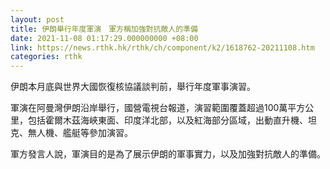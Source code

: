 ```yaml
---
layout: post
title: 伊朗舉行年度軍演　軍方稱加強對抗敵人的準備
date: 2021-11-08 01:17:29.000000000 +08:00
link: https://news.rthk.hk/rthk/ch/component/k2/1618762-20211108.htm
categories: rthk
---
```


伊朗本月底與世界大國恢復核協議談判前，舉行年度軍事演習。

軍演在阿曼灣伊朗沿岸舉行，國營電視台報道，演習範圍覆蓋超過100萬平方公里，包括霍爾木茲海峽東面、印度洋北部，以及紅海部分區域，出動直升機、坦克、無人機、艦艇等參加演習。

軍方發言人說，軍演目的是為了展示伊朗的軍事實力，以及加強對抗敵人的準備。
